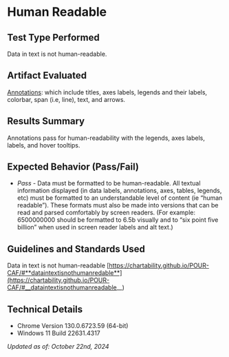 # Human Readable

## Test Type Performed

Data in text is not human-readable.

## Artifact Evaluated

[Annotations](https://docs.bokeh.org/en/latest/docs/user_guide/interaction.html): which include titles, axes labels, legends and their labels, colorbar, span (i.e, line), text, and arrows.

## Results Summary

Annotations pass for human-readability with the legends, axes labels, labels, and hover tooltips.

## Expected Behavior (Pass/Fail)

- _Pass_ - Data must be formatted to be human-readable. All textual information displayed (in data labels, annotations, axes, tables, legends, etc) must be formatted to an understandable level of content (ie “human readable”). These formats must also be made into versions that can be read and parsed comfortably by screen readers. (For example: 6500000000 should be formatted to 6.5b visually and to “six point five billion” when used in screen reader labels and alt text.)

<!-- ## Image or Video of Failure

Figure 1

<figure>
    <img width="803" alt="A line chart is shown. A 'Wheel Zoom' tool has been used to continually zoom in on the chart, which changes the axes data accordingly. In the bottom left corner, a blue box is highlighting an axis label that reads 'Year: 1988.2027845' (fails)." src="./assets/plotting-interface_human-readable_1.png">
    <figcaption>A line chart is shown. A 'Wheel Zoom' tool has been used to continually zoom in on the chart, which changes the axes data accordingly. In the bottom left corner, a blue box is highlighting an axis label that reads 'Year: 1988.2027845' (fails).</figcaption>
</figure>

Figure 2

<figure>
    <img width="803" alt="A line chart is shown. A 'Wheel Zoom' tool has been used to continually zoom in on the chart, which changes the axes data accordingly. On the bottom of the chart, the axis labels have overlapped one another into one long text strand and become unreadable (fails)." src="./assets/plotting-interface_human-readable_2.png">
    <figcaption>A line chart is shown. A 'Wheel Zoom' tool has been used to continually zoom in on the chart, which changes the axes data accordingly. On the bottom of the chart, the axis labels have overlapped one another into one long text strand and become unreadable (fails).</figcaption>
</figure>

## Steps to Reproduce

Use a Zoom on the plot tool to interact with the chart. Continue to zoom in or out to see axes label changes. -->

## Guidelines and Standards Used

Data in text is not human-readable [https://chartability.github.io/POUR-CAF/#**dataintextisnothumanredable**](https://chartability.github.io/POUR-CAF/#__dataintextisnothumanreadable__)

<!-- ## Related Evidence
(Added if additional evidence has already been gathered for related elements. This will not be edited retroactively, however, due to scope creep. This means that the latest issues will have the most Related Evidence listed.) -->

<!-- ## Known or Documented Issues
(If there is already a github issue created for this test or a related test, it will be listed here.) -->

## Technical Details

- Chrome Version 130.0.6723.59 (64-bit)
- Windows 11 Build 22631.4317

_Updated as of: October 22nd, 2024_

<!-- ## Notes
.. -->
